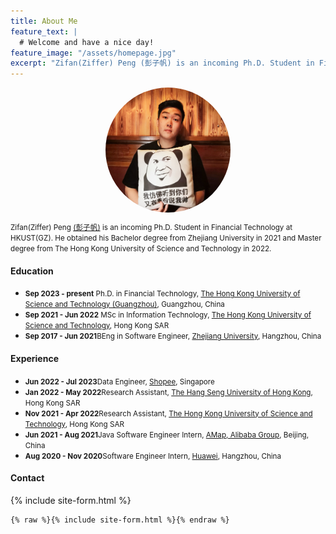 ```yaml
---
title: About Me
feature_text: |
  # Welcome and have a nice day!
feature_image: "/assets/homepage.jpg"
excerpt: "Zifan(Ziffer) Peng (彭子帆) is an incoming Ph.D. Student in Financial Technology at HKUST(GZ). He obtained his Bachelor degree from Zhejiang University in 2021 and Master degree from The Hong Kong University of Science and Technology in 2022."
---
```


<img src="/assets/avatar.jpg" style="width:200px;height:200px;border-radius:50%;display: block; margin-left: auto;margin-right: auto; " alt="">

<small>Zifan(Ziffer) Peng [(彭子帆)](https://translate.google.com/?sl=zh-CN&tl=en&text=%E5%BD%AD%E5%AD%90%E5%B8%86&op=translate&hl=zh-CN) is an incoming Ph.D. Student in Financial Technology at HKUST(GZ). He obtained his Bachelor degree from Zhejiang University in 2021 and Master degree from The Hong Kong University of Science and Technology in 2022.</small>

<!-- {% include button.html text="Fork it" icon="github" link="https://github.com/daviddarnes/alembic" color="#0366d6" %} {% include button.html text="Buy me a coffee ☕️" link="https://buymeacoffee.com/daviddarnes#support" color="#f68140" %} {% include button.html text="Tweet it" icon="twitter" link="https://twitter.com/intent/tweet/?url=https://alembic.darn.es&text=Alembic%20-%20A%20Jekyll%20boilerplate%20theme&via=DavidDarnes" color="#0d94e7" %} {% include button.html text="Install Alembic ⚗️" link="https://github.com/daviddarnes/alembic#installation" %} -->
#### Education

- <small>**Sep 2023 - present** Ph.D. in Financial Technology, [The Hong Kong University of Science and Technology (Guangzhou)](https://hkust-gz.edu.cn/), Guangzhou, China</small>
- <small>**Sep 2021 - Jun 2022** MSc in Information Technology, [The Hong Kong University of Science and Technology](https://hkust.edu.hk/), Hong Kong SAR</small>
- <small>**Sep 2017 - Jun 2021**BEng in Software Engineer, [Zhejiang University](https://www.zju.edu.cn/english/), Hangzhou, China</small>

#### Experience

- <small>**Jun 2022 - Jul 2023**Data Engineer, [Shopee]('www.shopee.com), Singapore</small>
- <small>**Jan 2022 - May 2022**Research Assistant, [The Hang Seng University of Hong Kong](https://scm.hsu.edu.hk/hk/aboutus/faculty/56), Hong Kong SAR</small>
- <small>**Nov 2021 - Apr 2022**Research Assistant, [The Hong Kong University of Science and Technology](https://sosc.hkust.edu.hk/people/wenjuan-zheng), Hong Kong SAR</small>
- <small>**Jun 2021 - Aug 2021**Java Software Engineer Intern, [AMap, Alibaba Group](https://www.alibabagroup.com/), Beijing, China</small>
- <small>**Aug 2020 - Nov 2020**Software Engineer Intern, [Huawei](https://www.huawei.com/en/), Hangzhou, China</small>

#### Contact
{% include site-form.html %}

``` html
{% raw %}{% include site-form.html %}{% endraw %}
```
<script type="text/javascript" id="clustrmaps" src="//clustrmaps.com/map_v2.js?d=2ben3YzveUZsxGlDN7qE3EglP2r1PUu78IZ4eUw6rFU&cl=ffffff&w=a"></script>